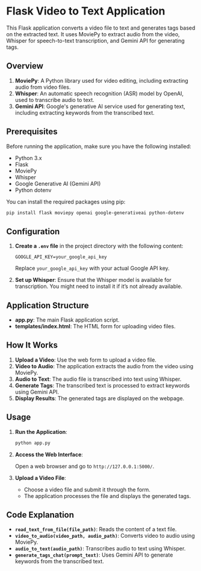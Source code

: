# Flask Video to Text Application

This Flask application converts a video file to text and generates tags based on the extracted text. It uses MoviePy to extract audio from the video, Whisper for speech-to-text transcription, and Gemini API for generating tags.

## Overview

1. **MoviePy**: A Python library used for video editing, including extracting audio from video files.
2. **Whisper**: An automatic speech recognition (ASR) model by OpenAI, used to transcribe audio to text.
3. **Gemini API**: Google's generative AI service used for generating text, including extracting keywords from the transcribed text.

## Prerequisites

Before running the application, make sure you have the following installed:

- Python 3.x
- Flask
- MoviePy
- Whisper
- Google Generative AI (Gemini API)
- Python dotenv

You can install the required packages using pip:

```bash
pip install flask moviepy openai google-generativeai python-dotenv
```

## Configuration

1. **Create a `.env` file** in the project directory with the following content:

    ```dotenv
    GOOGLE_API_KEY=your_google_api_key
    ```

    Replace `your_google_api_key` with your actual Google API key.

2. **Set up Whisper**: Ensure that the Whisper model is available for transcription. You might need to install it if it’s not already available.

## Application Structure

- **app.py**: The main Flask application script.
- **templates/index.html**: The HTML form for uploading video files.

## How It Works

1. **Upload a Video**: Use the web form to upload a video file.
2. **Video to Audio**: The application extracts the audio from the video using MoviePy.
3. **Audio to Text**: The audio file is transcribed into text using Whisper.
4. **Generate Tags**: The transcribed text is processed to extract keywords using Gemini API.
5. **Display Results**: The generated tags are displayed on the webpage.

## Usage

1. **Run the Application**:

    ```python
    python app.py
    ```

2. **Access the Web Interface**:

    Open a web browser and go to `http://127.0.0.1:5000/`.

3. **Upload a Video File**:

    - Choose a video file and submit it through the form.
    - The application processes the file and displays the generated tags.

## Code Explanation

- **`read_text_from_file(file_path)`**: Reads the content of a text file.
- **`video_to_audio(video_path, audio_path)`**: Converts video to audio using MoviePy.
- **`audio_to_text(audio_path)`**: Transcribes audio to text using Whisper.
- **`generate_tags_chat(prompt_text)`**: Uses Gemini API to generate keywords from the transcribed text.
